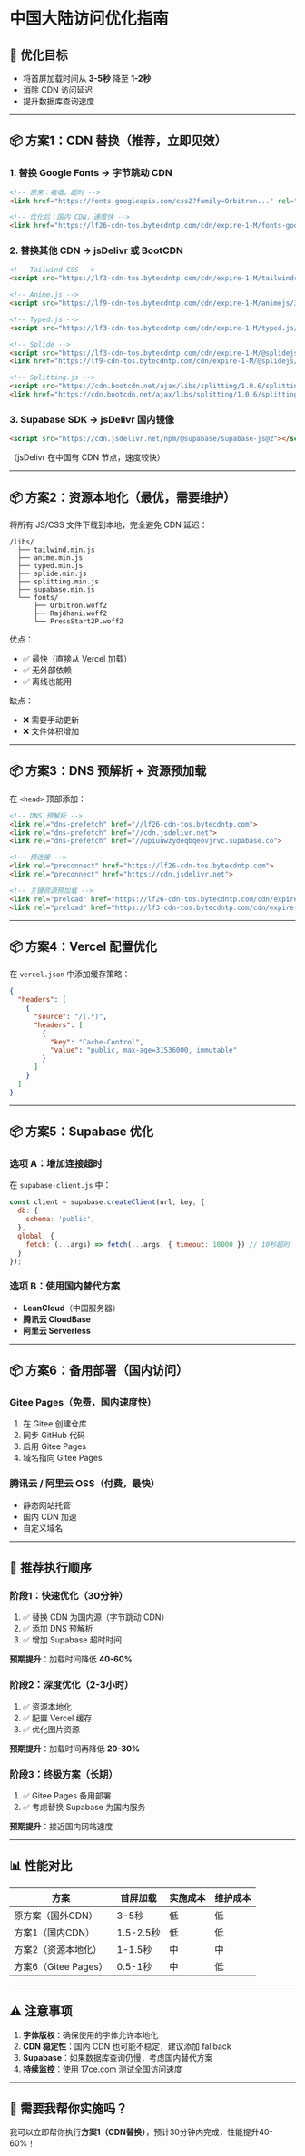 # 中国大陆访问优化指南

## 🎯 优化目标
- 将首屏加载时间从 **3-5秒** 降至 **1-2秒**
- 消除 CDN 访问延迟
- 提升数据库查询速度

---

## 📦 方案1：CDN 替换（推荐，立即见效）

### 1. 替换 Google Fonts → 字节跳动 CDN
```html
<!-- 原来：被墙，超时 -->
<link href="https://fonts.googleapis.com/css2?family=Orbitron..." rel="stylesheet">

<!-- 优化后：国内 CDN，速度快 -->
<link href="https://lf26-cdn-tos.bytecdntp.com/cdn/expire-1-M/fonts-googleapis/1.0.0/css2?family=Orbitron:wght@400;700;900&family=Rajdhani:wght@300;400;600;700&family=Press+Start+2P&display=swap" rel="stylesheet">
```

### 2. 替换其他 CDN → jsDelivr 或 BootCDN
```html
<!-- Tailwind CSS -->
<script src="https://lf3-cdn-tos.bytecdntp.com/cdn/expire-1-M/tailwindcss/3.0.23/tailwind.min.js"></script>

<!-- Anime.js -->
<script src="https://lf9-cdn-tos.bytecdntp.com/cdn/expire-1-M/animejs/3.2.1/anime.min.js"></script>

<!-- Typed.js -->
<script src="https://lf3-cdn-tos.bytecdntp.com/cdn/expire-1-M/typed.js/2.0.12/typed.min.js"></script>

<!-- Splide -->
<script src="https://lf3-cdn-tos.bytecdntp.com/cdn/expire-1-M/@splidejs/splide/4.1.3/js/splide.min.js"></script>
<link href="https://lf9-cdn-tos.bytecdntp.com/cdn/expire-1-M/@splidejs/splide/4.1.3/css/splide.min.css" rel="stylesheet">

<!-- Splitting.js -->
<script src="https://cdn.bootcdn.net/ajax/libs/splitting/1.0.6/splitting.min.js"></script>
<link href="https://cdn.bootcdn.net/ajax/libs/splitting/1.0.6/splitting.css" rel="stylesheet">
```

### 3. Supabase SDK → jsDelivr 国内镜像
```html
<script src="https://cdn.jsdelivr.net/npm/@supabase/supabase-js@2"></script>
```
（jsDelivr 在中国有 CDN 节点，速度较快）

---

## 📦 方案2：资源本地化（最优，需要维护）

将所有 JS/CSS 文件下载到本地，完全避免 CDN 延迟：

```
/libs/
  ├── tailwind.min.js
  ├── anime.min.js
  ├── typed.min.js
  ├── splide.min.js
  ├── splitting.min.js
  ├── supabase.min.js
  └── fonts/
      ├── Orbitron.woff2
      ├── Rajdhani.woff2
      └── PressStart2P.woff2
```

优点：
- ✅ 最快（直接从 Vercel 加载）
- ✅ 无外部依赖
- ✅ 离线也能用

缺点：
- ❌ 需要手动更新
- ❌ 文件体积增加

---

## 📦 方案3：DNS 预解析 + 资源预加载

在 `<head>` 顶部添加：

```html
<!-- DNS 预解析 -->
<link rel="dns-prefetch" href="//lf26-cdn-tos.bytecdntp.com">
<link rel="dns-prefetch" href="//cdn.jsdelivr.net">
<link rel="dns-prefetch" href="//upiuuwzydeqbqeovjrvc.supabase.co">

<!-- 预连接 -->
<link rel="preconnect" href="https://lf26-cdn-tos.bytecdntp.com">
<link rel="preconnect" href="https://cdn.jsdelivr.net">

<!-- 关键资源预加载 -->
<link rel="preload" href="https://lf26-cdn-tos.bytecdntp.com/cdn/expire-1-M/fonts-googleapis/..." as="style">
<link rel="preload" href="https://lf3-cdn-tos.bytecdntp.com/cdn/expire-1-M/tailwindcss/3.0.23/tailwind.min.js" as="script">
```

---

## 📦 方案4：Vercel 配置优化

在 `vercel.json` 中添加缓存策略：

```json
{
  "headers": [
    {
      "source": "/(.*)",
      "headers": [
        {
          "key": "Cache-Control",
          "value": "public, max-age=31536000, immutable"
        }
      ]
    }
  ]
}
```

---

## 📦 方案5：Supabase 优化

### 选项 A：增加连接超时
在 `supabase-client.js` 中：
```javascript
const client = supabase.createClient(url, key, {
  db: {
    schema: 'public',
  },
  global: {
    fetch: (...args) => fetch(...args, { timeout: 10000 }) // 10秒超时
  }
});
```

### 选项 B：使用国内替代方案
- **LeanCloud**（中国服务器）
- **腾讯云 CloudBase**
- **阿里云 Serverless**

---

## 📦 方案6：备用部署（国内访问）

### Gitee Pages（免费，国内速度快）
1. 在 Gitee 创建仓库
2. 同步 GitHub 代码
3. 启用 Gitee Pages
4. 域名指向 Gitee Pages

### 腾讯云 / 阿里云 OSS（付费，最快）
- 静态网站托管
- 国内 CDN 加速
- 自定义域名

---

## 🎯 推荐执行顺序

### 阶段1：快速优化（30分钟）
1. ✅ 替换 CDN 为国内源（字节跳动 CDN）
2. ✅ 添加 DNS 预解析
3. ✅ 增加 Supabase 超时时间

**预期提升**：加载时间降低 **40-60%**

### 阶段2：深度优化（2-3小时）
1. ✅ 资源本地化
2. ✅ 配置 Vercel 缓存
3. ✅ 优化图片资源

**预期提升**：加载时间再降低 **20-30%**

### 阶段3：终极方案（长期）
1. ✅ Gitee Pages 备用部署
2. ✅ 考虑替换 Supabase 为国内服务

**预期提升**：接近国内网站速度

---

## 📊 性能对比

| 方案 | 首屏加载 | 实施成本 | 维护成本 |
|------|---------|---------|---------|
| 原方案（国外CDN） | 3-5秒 | 低 | 低 |
| 方案1（国内CDN） | 1.5-2.5秒 | 低 | 低 |
| 方案2（资源本地化） | 1-1.5秒 | 中 | 中 |
| 方案6（Gitee Pages） | 0.5-1秒 | 中 | 低 |

---

## ⚠️ 注意事项

1. **字体版权**：确保使用的字体允许本地化
2. **CDN 稳定性**：国内 CDN 也可能不稳定，建议添加 fallback
3. **Supabase**：如果数据库查询仍慢，考虑国内替代方案
4. **持续监控**：使用 [17ce.com](https://www.17ce.com/) 测试全国访问速度

---

## 🚀 需要我帮你实施吗？

我可以立即帮你执行**方案1（CDN替换）**，预计30分钟内完成，性能提升40-60%！

